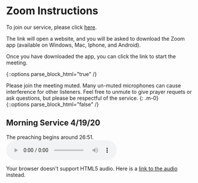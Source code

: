 <link href="https://stackpath.bootstrapcdn.com/bootstrap/4.4.1/css/bootstrap.min.css" rel="stylesheet" integrity="sha384-Vkoo8x4CGsO3+Hhxv8T/Q5PaXtkKtu6ug5TOeNV6gBiFeWPGFN9MuhOf23Q9Ifjh" crossorigin="anonymous">

# Zoom Instructions

To join our service, please click [here](https://us02web.zoom.us/j/7608593426?pwd=cjZJV016blVrS0k4ZWM2bVlhVVZkQT09).

The link will open a website, and you will be asked to download the Zoom app (available on Windows, Mac, Iphone, and Android).

Once you have downloaded the app, you can click the link to start the meeting.

{::options parse_block_html="true" /}
<div class="alert alert-warning" role="alert">
Please join the meeting muted. Many un-muted microphones can cause interference for other listeners. Feel free to unmute to give prayer requets or ask questions, but please be respectful of the service.
{: .m-0}
</div>
{::options parse_block_html="false" /}

## Morning Service 4/19/20
The preaching begins around 26:51.
<audio controls src="https://www.dropbox.com/s/5ugvk9ftf3d917p/2020-04-19-Morning-Four-Essentials-preaching-starts-at-27min.m4a?raw=1" preload="auto" currentTime="1610">
  <p>Your browser doesn't support HTML5 audio. Here is a <a href="https://www.dropbox.com/s/5ugvk9ftf3d917p/2020-04-19-Morning-Four-Essentials-preaching-starts-at-27min.m4a?raw=1">link to the audio</a> instead.</p>
</audio>
